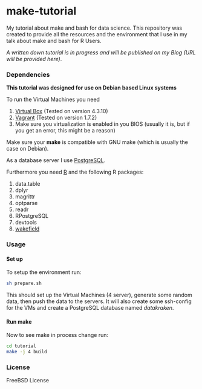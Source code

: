 # make-tutorial
My tutorial about make and bash for data science.
This repository was created to provide all the resources and the environment that I use in my talk about make and bash for R Users.

*A written down tutorial is in progress and will be published on my Blog (URL will be provided here)*.

### Dependencies
**This tutorial was designed for use on Debian based Linux systems**

To run the Virtual Machines you need 
  1. [Virtual Box](https://www.virtualbox.org/wiki/Linux_Downloads) (Tested on version 4.3.10)
  2. [Vagrant](https://www.vagrantup.com/downloads.html) (Tested on version 1.7.2)
  3. Make sure you virtualization is enabled in you BIOS (usually it is, but if you get an error, this might be a reason)
  
Make sure your **make** is compatible with GNU make (which is usually the case on Debian).

As a database server I use [PostgreSQL](http://www.postgresql.org/).

Furthermore you need [R](www.r-project.org) and the following R packages:
  1. data.table
  2. dplyr
  3. magrittr
  4. optparse
  5. readr
  6. RPostgreSQL
  7. devtools
  8. [wakefield](https://github.com/trinker/wakefield)

### Usage
#### Set up
To setup the environment run:
```bash
sh prepare.sh
```
This should set up the Virtual Machines (4 server), generate some random data, then push the data to the servers. It will also create some ssh-config for the VMs and create a PostgreSQL database named *datakraken*.

#### Run make
Now to see make in process change run:
```bash
cd tutorial
make -j 4 build
```

### License
FreeBSD License
